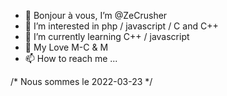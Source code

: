 - 👋 Bonjour à vous, I’m @ZeCrusher
- 👀 I’m interested in php / javascript / C and C++ 
- 🌱 I’m currently learning C++ / javascript
- 💞️ My Love M-C & M
- 📫 How to reach me ... 

/* Nous sommes le 2022-03-23 */
